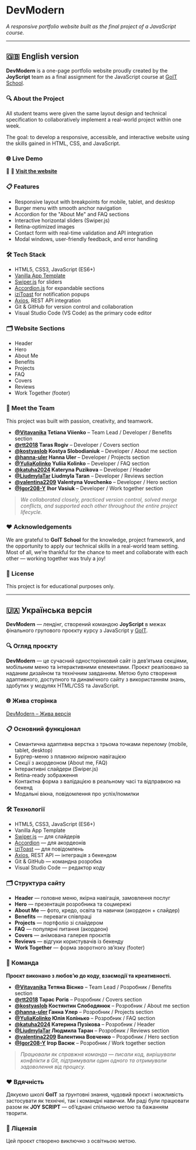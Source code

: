 # DevModern

_A responsive portfolio website built as the final project of a JavaScript
course._

---

## 🇬🇧 English version

**DevModern** is a one-page portfolio website proudly created by the
**JoyScript** team as a final assignment for the JavaScript course at
[GoIT School](https://goit.global/ua/).

### 🔍 About the Project

All student teams were given the same layout design and technical specification
to collaboratively implement a real-world project within one week.

The goal: to develop a responsive, accessible, and interactive website using the
skills gained in HTML, CSS, and JavaScript.

### 🌐 Live Demo

🚀 🔗 [**Visit the website**](https://vitavanika.github.io/project-DevModern/)

### 📋 Features

- Responsive layout with breakpoints for mobile, tablet, and desktop
- Burger menu with smooth anchor navigation
- Accordion for the "About Me" and FAQ sections
- Interactive horizontal sliders (Swiper.js)
- Retina-optimized images
- Contact form with real-time validation and API integration
- Modal windows, user-friendly feedback, and error handling

### 🛠 Tech Stack

- HTML5, CSS3, JavaScript (ES6+)
- [Vanilla App Template](https://github.com/goitacademy/vanilla-app-template)
- [Swiper.js](https://swiperjs.com/) for sliders
- [Accordion.js](https://github.com/michu2k/Accordion) for expandable sections
- [iziToast](https://marcelodolza.github.io/iziToast/) for notification popups
- [Axios](https://axios-http.com/), REST API integration
- Git & GitHub for version control and collaboration
- Visual Studio Code (VS Code) as the primary code editor

<!-- ## 🔍 Preview

![Homepage Screenshot](./src/images/) -->

### 🗂 Website Sections

- Header
- Hero
- About Me
- Benefits
- Projects
- FAQ
- Covers
- Reviews
- Work Together (footer)

### 👥 Meet the Team

This project was built with passion, creativity, and teamwork.

- **[@Vitavanika](https://github.com/Vitavanika) Tetiana Viienko** – Team Lead /
  Developer / Benefits section
- **[@rtt2018](https://github.com/rtt2018) Taras Rogiv** – Developer / Covers
  section
- **[@kostyaslob](https://github.com/kostyaslob) Kostya Slobodianiuk** –
  Developer / About me section
- **[@hanna-uler](https://github.com/hanna-uler) Hanna Uler** – Developer /
  Projects section
- **[@YuliaKolinko](https://github.com/YuliaKolinko) Yuliia Kolinko** –
  Developer / FAQ section
- **[@katuha2024](https://github.com/katuha2024) Kateryna Puzikova** – Developer
  / Header
- **[@LiudmylaTar](https://github.com/LiudmylaTar) Liudmyla Taran** – Developer
  / Reviews section
- **[@valentina2209](https://github.com/valentina2209) Valentyna Vovchenko** –
  Developer / Hero section
- **[@Igor208-Y](https://github.com/Igor208-Y) Ihor Vasiuk** – Developer / Work
  together section

> _We collaborated closely, practiced version control, solved merge conflicts,
> and supported each other throughout the entire project lifecycle._

### ❤️ Acknowledgements

We are grateful to **GoIT School** for the knowledge, project framework, and the
opportunity to apply our technical skills in a real-world team setting.  
Most of all, we’re thankful for the chance to meet and collaborate with each
other — working together was truly a joy!

### 📄 License

This project is for educational purposes only.

---

## 🇺🇦 Українська версія

**DevModern** — лендінг, створений командою **JoyScript** в межах фінального
групового проєкту курсу з JavaScript у [GoIT](https://goit.global/ua/).

### 🔍 Огляд проєкту

**DevModern** — це сучасний односторінковий сайт із дев’ятьма секціями,
мобільним меню та інтерактивними елементами. Проєкт реалізовано за наданим
дизайном та технічним завданням. Метою було створення адаптивного, доступного та
динамічного сайту з використанням знань, здобутих у модулях HTML/CSS та
JavaScript.

### 🌐 Жива сторінка

[DevModern – Жива версія](https://vitavanika.github.io/project-DevModern/)

<!-- ![DevModern screenshot](./screenshot.png)  -->

### 📋 Основний функціонал

- Семантична адаптивна верстка з трьома точками перелому (mobile, tablet,
  desktop)
- Бургер-меню з плавною якірною навігацією
- Секції з акордеоном (About me, FAQ)
- Інтерактивні слайдери (Swiper.js)
- Retina-ready зображення
- Контактна форма з валідацією в реальному часі та відправкою на бекенд
- Модальні вікна, повідомлення про успіх/помилки

### 🛠 Технології

- HTML5, CSS3, JavaScript (ES6+)
- Vanilla App Template
- [Swiper.js](https://swiperjs.com/) — для слайдерів
- [Accordion](https://github.com/michu2k/Accordion) — для акордеонів
- [iziToast](https://marcelodolza.github.io/iziToast/) — для повідомлень
- [Axios](https://axios-http.com/), REST API — інтеграція з бекендом
- Git & GitHub — командна розробка
- Visual Studio Code — редактор коду

### 🗂 Структура сайту

- **Header** — головне меню, якірна навігація, замовлення послуг
- **Hero** — презентація розробника та соцмережі
- **About Me** — фото, кредо, освіта та навички (акордеон + слайдер)
- **Benefits** — переваги співпраці
- **Projects** — портфоліо зі слайдером
- **FAQ** — популярні питання (акордеон)
- **Covers** — анімована галерея проєктів
- **Reviews** — відгуки користувачів із бекенду
- **Work Together** — форма зворотного зв’язку (footer)

### 👥 Команда

**Проєкт виконано з любов’ю до коду, взаємодії та креативності.**

- **[@Vitavanika](https://github.com/Vitavanika) Тетяна Вієнко** – Team Lead /
  Розробник / Benefits section
- **[@rtt2018](https://github.com/rtt2018) Тарас Рогів** – Розробник / Covers
  section
- **[@kostyaslob](https://github.com/kostyaslob) Костянтин Слободянюк** –
  Розробник / About me section
- **[@hanna-uler](https://github.com/hanna-uler) Ганна Улер** – Розробник /
  Projects section
- **[@YuliaKolinko](https://github.com/YuliaKolinko) Юлія Колінько** – Розробник
  / FAQ section
- **[@katuha2024](https://github.com/katuha2024) Катерина Пузікова** – Розробник
  / Header
- **[@LiudmylaTar](https://github.com/LiudmylaTar) Людмила Таран** – Розробник /
  Reviews section
- **[@valentina2209](https://github.com/valentina2209) Валентина Вовченко** –
  Розробник / Hero section
- **[@Igor208-Y](https://github.com/Igor208-Y) Ігор Васюк** – Розробник / Work
  together section

> _Працювали як справжня команда — писали код, вирішували конфлікти в Git,
> підтримували один одного та отримували задоволення від процесу._

### ❤️ Вдячність

Дякуємо школі **GoIT** за ґрунтовні знання, чудовий проєкт і можливість
застосувати як технічні, так і командні навички. Ми раді були працювати разом як
**JOY SCRIPT** — об’єднані спільною метою та бажанням творити.

### 📄 Ліцензія

Цей проєкт створено виключно з освітньою метою.
